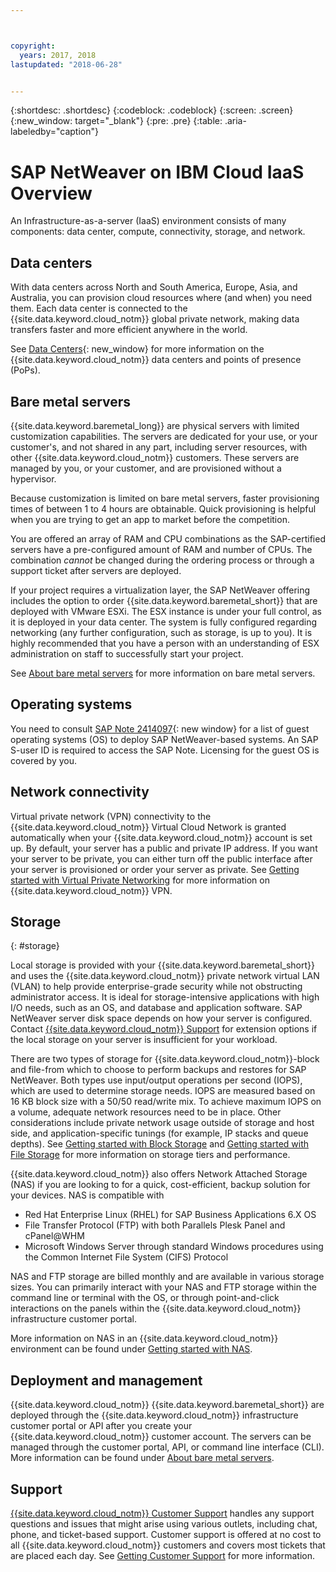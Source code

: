```yaml
---



copyright:
  years: 2017, 2018
lastupdated: "2018-06-28"


---
```


{:shortdesc: .shortdesc}
{:codeblock: .codeblock}
{:screen: .screen}
{:new_window: target="_blank"}
{:pre: .pre}
{:table: .aria-labeledby="caption"}

# SAP NetWeaver on IBM Cloud IaaS Overview
An Infrastructure-as-a-server (IaaS) environment consists of many components: data center, compute, connectivity, storage, and network. 

## Data centers

With data centers across North and South America, Europe, Asia, and Australia, you can provision cloud resources where (and when) you need them. Each data center is connected to the {{site.data.keyword.cloud_notm}} global private network, making data transfers faster and more efficient anywhere in the world.

See [Data Centers](https://www.ibm.com/cloud-computing/bluemix/data-centers){: new_window} for more information on the {{site.data.keyword.cloud_notm}} data centers and points of presence (PoPs).

## Bare metal servers

{{site.data.keyword.baremetal_long}} are physical servers with limited customization capabilities. The servers are dedicated for your use, or your customer's, and not shared in any part, including server resources, with other {{site.data.keyword.cloud_notm}} customers. These servers are managed by you, or your customer, and are provisioned without a hypervisor.

Because customization is limited on bare metal servers, faster provisioning times of between 1 to 4 hours are obtainable. Quick provisioning is helpful when you are trying to get an app to market before the competition.

You are offered an array of RAM and CPU combinations as the SAP-certified servers have a pre-configured amount of RAM and number of CPUs. The combination *cannot* be changed during the ordering process or through a support ticket after servers are deployed.

If your project requires a virtualization layer, the SAP NetWeaver offering includes the option to order {{site.data.keyword.baremetal_short}} that are deployed with VMware ESXi. The ESX instance is under your full control, as it is deployed in your data center. The system is fully configured regarding networking (any further configuration, such as storage, is up to you). It is highly recommended that you have a person with an understanding of ESX administration on staff to successfully start your project.

See [About bare metal servers](https://console.bluemix.net/docs/bare-metal/about.html#about-bare-metal-servers) for more information on bare metal servers. 

## Operating systems

You need to consult [SAP Note 2414097](https://launchpad.support.sap.com/#/notes/2414097){: new window} for a list of guest operating systems (OS) to deploy SAP NetWeaver-based systems. An SAP S-user ID is required to access the SAP Note. Licensing for the guest OS is covered by you.

## Network connectivity

Virtual private network (VPN) connectivity to the {{site.data.keyword.cloud_notm}} Virtual Cloud Network is granted automatically when your {{site.data.keyword.cloud_notm}} account is set up. By default, your server has a public and private IP address. If you want your server to be private, you can either turn off the public interface after your server is provisioned or order your server as private. See [Getting started with Virtual Private Networking](https://console.bluemix.net/docs/infrastructure/iaas-vpn/getting-started.html#getting-started-with-virtual-private-networking-vpn-) for more information on {{site.data.keyword.cloud_notm}} VPN.

## Storage
{: #storage}

Local storage is provided with your {{site.data.keyword.baremetal_short}} and uses the {{site.data.keyword.cloud_notm}} private network virtual LAN (VLAN) to help provide enterprise-grade security while not obstructing administrator access. It is ideal for storage-intensive applications with high I/O needs, such as an OS, and database and application software. SAP NetWeaver server disk space depends on how your server is configured. Contact [{{site.data.keyword.cloud_notm}} Support](https://console.bluemix.net/docs/support/index.html#getting-customer-support) for extension options if the local storage on your server is insufficient for your workload.

There are two types of storage for {{site.data.keyword.cloud_notm}}-block and file-from which to choose to perform backups and restores for SAP NetWeaver. Both types use input/output operations per second (IOPS), which are used to determine storage needs. IOPS are measured based on 16 KB block size with a 50/50 read/write mix. To achieve maximum IOPS on a volume, adequate network resources need to be in place. Other considerations include private network usage outside of storage and host side, and application-specific tunings (for example, IP stacks and queue depths). See [Getting started with Block Storage](https://console.bluemix.net/docs/infrastructure/BlockStorage/index.html#getting-started-with-block-storage) and [Getting started with File Storage](https://console.bluemix.net/docs/infrastructure/FileStorage/index.html#getting-started-with-file-storage) for more information on storage tiers and performance.

{{site.data.keyword.cloud_notm}} also offers Network Attached Storage (NAS) if you are looking to for a quick, cost-efficient, backup solution for your devices. NAS is compatible with
  * Red Hat Enterprise Linux (RHEL) for SAP Business Applications 6.X OS
  * File Transfer Protocol (FTP) with both Parallels Plesk Panel and cPanel@WHM
  * Microsoft Windows Server through standard Windows procedures using the Common Internet File System (CIFS) Protocol
  
NAS and FTP storage are billed monthly and are available in various storage sizes. You can primarily interact with your NAS and FTP storage within the command line or terminal with the OS, or through point-and-click interactions on the panels within the {{site.data.keyword.cloud_notm}} infrastructure customer portal.

More information on NAS in an {{site.data.keyword.cloud_notm}} environment can be found under [Getting started with NAS](https://console.bluemix.net/docs/infrastructure/network-attached-storage/index.html#getting-started-with-nas).

## Deployment and management

{{site.data.keyword.cloud_notm}} {{site.data.keyword.baremetal_short}} are deployed through the {{site.data.keyword.cloud_notm}} infrastructure customer portal or API after you create your {{site.data.keyword.cloud_notm}} customer account. The servers can be managed through the customer portal, API, or command line interface (CLI). More information can be found under [About bare metal servers](https://console.bluemix.net/docs/bare-metal/about.html#about-bare-metal-servers).

## Support

[{{site.data.keyword.cloud_notm}} Customer Support](https://console.bluemix.net/docs/support/index.html#getting-customer-support) handles any support questions and issues that might arise using various outlets, including chat, phone, and ticket-based support. Customer support is offered at no cost to all {{site.data.keyword.cloud_notm}} customers and covers most tickets that are placed each day. See [Getting Customer Support](https://console.bluemix.net./docs/support/index.html#getting-customer-support) for more information.
